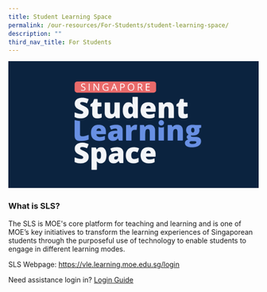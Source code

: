 ```yaml
---
title: Student Learning Space
permalink: /our-resources/For-Students/student-learning-space/
description: ""
third_nav_title: For Students
---
```

![](/images/SLS%20logo.png)

<h3>What is SLS?</h3>
The SLS is MOE's core platform for teaching and learning and is one of MOE’s key initiatives to transform the learning experiences of Singaporean students through the purposeful use of technology to enable students to engage in different learning modes.

SLS Webpage: https://vle.learning.moe.edu.sg/login

Need assistance login in? [Login Guide](/files/SLS%20Account%20Management%20-%20Guide%20for%20Students%20(Pri).pdf)

